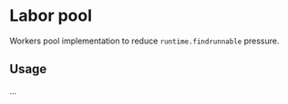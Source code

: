 # Labor pool

Workers pool implementation to reduce `runtime.findrunnable` pressure.

## Usage

...

